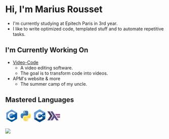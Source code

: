 # Hi, I'm Marius Rousset
- I'm currently studying at Epitech Paris in 3rd year.
- I like to write optimized code, templated stuff and to automate repetitive tasks.


## I'm Currently Working On
- [Video-Code](https://github.com/anpawo/Video-Code)  
  - A video editing software.  
  - The goal is to transform code into videos.  
- APM's website & more  
  - The summer camp of my uncle.


## Mastered Languages
<code><img src="https://raw.githubusercontent.com/devicons/devicon/master/icons/c/c-original.svg" alt="c" height="40"/></code>
<code><img src="https://raw.githubusercontent.com/devicons/devicon/master/icons/python/python-original.svg" alt="c" height="40"/></code>
<code><img src="https://raw.githubusercontent.com/devicons/devicon/master/icons/cplusplus/cplusplus-original.svg" alt="c" height="40"/></code>
<code><img src="https://raw.githubusercontent.com/devicons/devicon/master/icons/haskell/haskell-original.svg" alt="c" height="40"/></code>
<br>
<br>
<img src="https://github-readme-stats.vercel.app/api/top-langs?username=anpawo&show_icons=true&locale=en&layout=compact&hide=html" />
